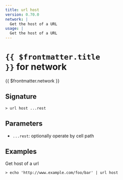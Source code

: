 ```yaml
---
title: url host
version: 0.70.0
network: |
  Get the host of a URL
usage: |
  Get the host of a URL
---
```


# <code>{{ $frontmatter.title }}</code> for network

<div class='command-title'>{{ $frontmatter.network }}</div>

## Signature

```> url host ...rest```

## Parameters

 -  `...rest`: optionally operate by cell path

## Examples

Get host of a url
```shell
> echo 'http://www.example.com/foo/bar' | url host
```
